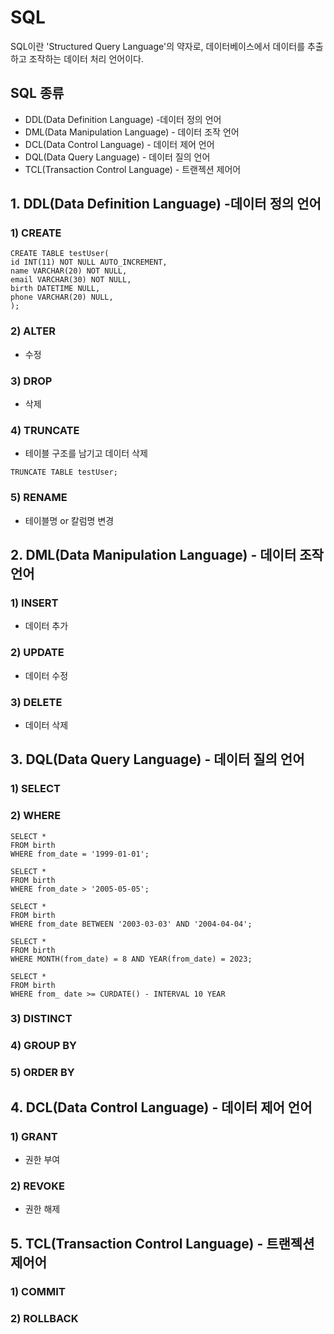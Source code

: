 # SQL
SQL이란 'Structured Query Language'의 약자로, 데이터베이스에서 데이터를 추출하고 조작하는 데이터 처리 언어이다.

## SQL 종류
- DDL(Data Definition Language) -데이터 정의 언어
- DML(Data Manipulation Language) - 데이터 조작 언어
- DCL(Data Control Language) - 데이터 제어 언어
- DQL(Data Query Language) - 데이터 질의 언어
- TCL(Transaction Control Language) - 트랜젝션 제어어


## 1. DDL(Data Definition Language) -데이터 정의 언어
### 1) CREATE
```
CREATE TABLE testUser(
id INT(11) NOT NULL AUTO_INCREMENT,
name VARCHAR(20) NOT NULL,
email VARCHAR(30) NOT NULL,
birth DATETIME NULL,
phone VARCHAR(20) NULL,
);
```
### 2) ALTER
- 수정
### 3) DROP
- 삭제
### 4) TRUNCATE
- 테이블 구조를 남기고 데이터 삭제
```
TRUNCATE TABLE testUser;
```
### 5) RENAME
- 테이블명 or 칼럼명 변경

## 2. DML(Data Manipulation Language) - 데이터 조작 언어
### 1) INSERT
- 데이터 추가
### 2) UPDATE
- 데이터 수정
### 3) DELETE
- 데이터 삭제

## 3. DQL(Data Query Language) - 데이터 질의 언어
### 1) SELECT
### 2) WHERE
```
SELECT *
FROM birth
WHERE from_date = '1999-01-01';

SELECT *
FROM birth
WHERE from_date > '2005-05-05';

SELECT *
FROM birth
WHERE from_date BETWEEN '2003-03-03' AND '2004-04-04';

SELECT *
FROM birth
WHERE MONTH(from_date) = 8 AND YEAR(from_date) = 2023;

SELECT *
FROM birth
WHERE from_ date >= CURDATE() - INTERVAL 10 YEAR
```
### 3) DISTINCT
### 4) GROUP BY
### 5) ORDER BY

## 4. DCL(Data Control Language) - 데이터 제어 언어
### 1) GRANT
- 권한 부여
### 2) REVOKE
- 권한 해제

## 5. TCL(Transaction Control Language) - 트랜젝션 제어어
### 1) COMMIT
### 2) ROLLBACK
